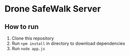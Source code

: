 # Drone SafeWalk Server

## How to run
1. Clone this repository
2. Run `npm install` in directory to download dependencies
3. Run `node app.js`
